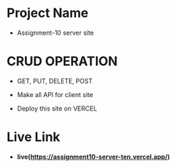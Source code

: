 # Project Name #
- Assignment-10 server site

# CRUD OPERATION #
- GET, PUT, DELETE, POST
 
- Make all API for client site 

- Deploy this site on VERCEL

# Live Link #
- **live(https://assignment10-server-ten.vercel.app/)**